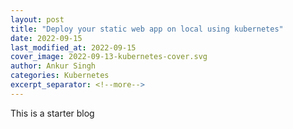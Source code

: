 ```yaml
---
layout: post
title: "Deploy your static web app on local using kubernetes"
date: 2022-09-15
last_modified_at: 2022-09-15
cover_image: 2022-09-13-kubernetes-cover.svg
author: Ankur Singh
categories: Kubernetes
excerpt_separator: <!--more-->
---
```


This is a starter blog